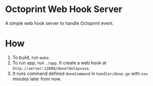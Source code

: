 Octoprint Web Hook Server
=========================

A simple web hook server to handle Octoprint event.

How
===

1. To build, run `make`.
1. To run app, run `./app`. It create a web hook at `http://server:12000/done?delay=xxx`.
1. It runs command defined `doneCommand` in `handler/done.go` with `xxx` minutes later from now.